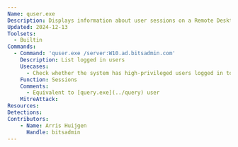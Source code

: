 ```yaml
---
Name: quser.exe
Description: Displays information about user sessions on a Remote Desktop Session Host server
Updated: 2024-12-13
Toolsets:
  - Builtin
Commands:
  - Command: 'quser.exe /server:W10.ad.bitsadmin.com'
    Description: List logged in users
    Usecases:
      - Check whether the system has high-privileged users logged in to then laterally move to it
    Function: Sessions
    Comments:
      - Equivalent to [query.exe](../query) user
    MitreAttack:
Resources:
Detections:
Contributors:
    - Name: Arris Huijgen
      Handle: bitsadmin
---
```

